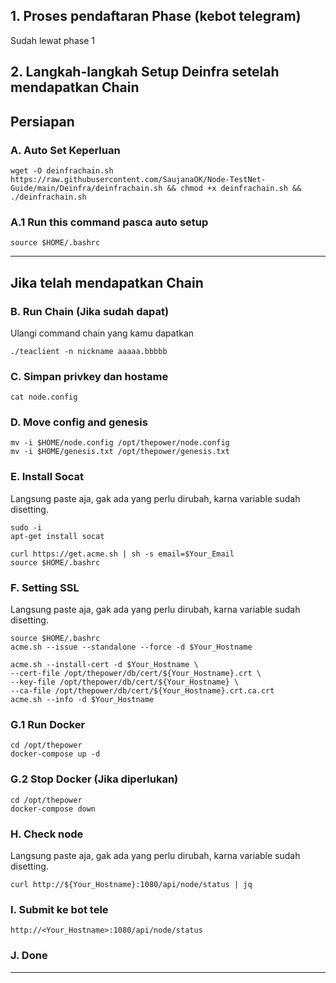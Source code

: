 ## 1. Proses pendaftaran Phase (kebot telegram)
Sudah lewat phase 1
## 2. Langkah-langkah Setup Deinfra setelah mendapatkan Chain

## Persiapan
### A. Auto Set Keperluan
```
wget -O deinfrachain.sh https://raw.githubusercontent.com/SaujanaOK/Node-TestNet-Guide/main/Deinfra/deinfrachain.sh && chmod +x deinfrachain.sh && ./deinfrachain.sh
```
### A.1 Run this command pasca auto setup
```
source $HOME/.bashrc
```
______________________________

## Jika telah mendapatkan Chain
### B. Run Chain (Jika sudah dapat)
Ulangi command chain yang kamu dapatkan
```
./teaclient -n nickname aaaaa.bbbbb
```

### C. Simpan privkey dan hostame
```
cat node.config
```
### D. Move config and genesis
```
mv -i $HOME/node.config /opt/thepower/node.config
mv -i $HOME/genesis.txt /opt/thepower/genesis.txt
```
### E. Install Socat
Langsung paste aja, gak ada yang perlu dirubah, karna variable sudah disetting.
```
sudo -i
apt-get install socat
```
```
curl https://get.acme.sh | sh -s email=$Your_Email
source $HOME/.bashrc
```
### F. Setting SSL
Langsung paste aja, gak ada yang perlu dirubah, karna variable sudah disetting.
```
source $HOME/.bashrc
acme.sh --issue --standalone --force -d $Your_Hostname
```
```
acme.sh --install-cert -d $Your_Hostname \
--cert-file /opt/thepower/db/cert/${Your_Hostname}.crt \
--key-file /opt/thepower/db/cert/${Your_Hostname} \
--ca-file /opt/thepower/db/cert/${Your_Hostname}.crt.ca.crt
acme.sh --info -d $Your_Hostname
```

### G.1 Run Docker
```
cd /opt/thepower
docker-compose up -d
```

### G.2 Stop Docker (Jika diperlukan)
```
cd /opt/thepower
docker-compose down
```

### H. Check node
Langsung paste aja, gak ada yang perlu dirubah, karna variable sudah disetting.
```
curl http://${Your_Hostname}:1080/api/node/status | jq
```

### I. Submit ke bot tele

```
http://<Your_Hostname>:1080/api/node/status
```
### J. Done

______________________________
